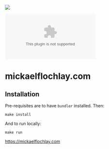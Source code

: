 ![](https://mickaelflochlay.com/assets/images/mick-square.png)

![Travis CI Status](https://img.shields.io/travis/dirtyhenry/mickaelflochlay.com?style=for-the-badge)

# mickaelflochlay.com

## Installation

Pre-requisites are to have `bundler` installed.
Then:

    make install

And to run locally:

    make run

https://mickaelflochlay.com
